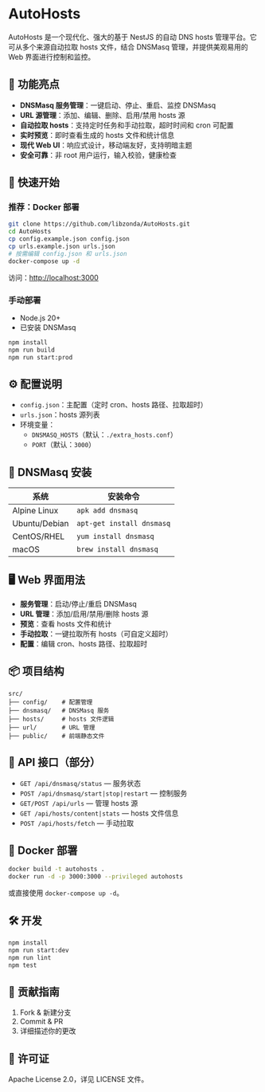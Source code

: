 # AutoHosts

AutoHosts 是一个现代化、强大的基于 NestJS 的自动 DNS hosts 管理平台。它可从多个来源自动拉取 hosts 文件，结合 DNSMasq 管理，并提供美观易用的 Web 界面进行控制和监控。

## 🚀 功能亮点

- **DNSMasq 服务管理**：一键启动、停止、重启、监控 DNSMasq
- **URL 源管理**：添加、编辑、删除、启用/禁用 hosts 源
- **自动拉取 hosts**：支持定时任务和手动拉取，超时时间和 cron 可配置
- **实时预览**：即时查看生成的 hosts 文件和统计信息
- **现代 Web UI**：响应式设计，移动端友好，支持明暗主题
- **安全可靠**：非 root 用户运行，输入校验，健康检查

## 🏁 快速开始

### 推荐：Docker 部署

```bash
git clone https://github.com/libzonda/AutoHosts.git
cd AutoHosts
cp config.example.json config.json
cp urls.example.json urls.json
# 按需编辑 config.json 和 urls.json
docker-compose up -d
```

访问：[http://localhost:3000](http://localhost:3000)

### 手动部署

- Node.js 20+
- 已安装 DNSMasq

```bash
npm install
npm run build
npm run start:prod
```

## ⚙️ 配置说明

- `config.json`：主配置（定时 cron、hosts 路径、拉取超时）
- `urls.json`：hosts 源列表
- 环境变量：
  - `DNSMASQ_HOSTS`（默认：`./extra_hosts.conf`）
  - `PORT`（默认：`3000`）

## 🐧 DNSMasq 安装

| 系统         | 安装命令                  |
|--------------|---------------------------|
| Alpine Linux | `apk add dnsmasq`         |
| Ubuntu/Debian| `apt-get install dnsmasq` |
| CentOS/RHEL  | `yum install dnsmasq`     |
| macOS        | `brew install dnsmasq`    |

## 🖥️ Web 界面用法

- **服务管理**：启动/停止/重启 DNSMasq
- **URL 管理**：添加/启用/禁用/删除 hosts 源
- **预览**：查看 hosts 文件和统计
- **手动拉取**：一键拉取所有 hosts（可自定义超时）
- **配置**：编辑 cron、hosts 路径、拉取超时

## 📦 项目结构

```
src/
├── config/    # 配置管理
├── dnsmasq/   # DNSMasq 服务
├── hosts/     # hosts 文件逻辑
├── url/       # URL 管理
├── public/    # 前端静态文件
```

## 📝 API 接口（部分）

- `GET /api/dnsmasq/status` — 服务状态
- `POST /api/dnsmasq/start|stop|restart` — 控制服务
- `GET/POST /api/urls` — 管理 hosts 源
- `GET /api/hosts/content|stats` — hosts 文件信息
- `POST /api/hosts/fetch` — 手动拉取

## 🐳 Docker 部署

```bash
docker build -t autohosts .
docker run -d -p 3000:3000 --privileged autohosts
```
或直接使用 `docker-compose up -d`。

## 🛠️ 开发

```bash
npm install
npm run start:dev
npm run lint
npm test
```

## 🤝 贡献指南

1. Fork & 新建分支
2. Commit & PR
3. 详细描述你的更改

## 📝 许可证

Apache License 2.0，详见 LICENSE 文件。
